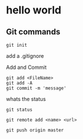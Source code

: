 # hello world

## Git commands

```
git init
```

add a .gitignore


Add and Commit
```
git add <FileName>
git add -A
git commit -m 'message'
```

whats the status
```
git status
```

```
git remote add <name> <url>
```

```
git push origin master
```